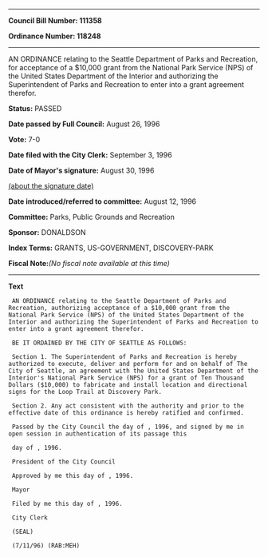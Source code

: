 

********

**Council Bill Number: 111358**
   
**Ordinance Number: 118248**
********

 AN ORDINANCE relating to the Seattle Department of Parks and Recreation, for acceptance of a $10,000 grant from the National Park Service (NPS) of the United States Department of the Interior and authorizing the Superintendent of Parks and Recreation to enter into a grant agreement therefor.

**Status:** PASSED
   
**Date passed by Full Council:** August 26, 1996
   
**Vote:** 7-0
   
**Date filed with the City Clerk:** September 3, 1996
   
**Date of Mayor's signature:** August 30, 1996
   
[(about the signature date)](/~public/approvaldate.htm)
   
   
   
**Date introduced/referred to committee:** August 12, 1996
   
**Committee:** Parks, Public Grounds and Recreation
   
**Sponsor:** DONALDSON
   
   
**Index Terms:** GRANTS, US-GOVERNMENT, DISCOVERY-PARK

**Fiscal Note:**_(No fiscal note available at this time)_

********

**Text**
   
```
 AN ORDINANCE relating to the Seattle Department of Parks and Recreation, authorizing acceptance of a $10,000 grant from the National Park Service (NPS) of the United States Department of the Interior and authorizing the Superintendent of Parks and Recreation to enter into a grant agreement therefor.

 BE IT ORDAINED BY THE CITY OF SEATTLE AS FOLLOWS:

 Section 1. The Superintendent of Parks and Recreation is hereby authorized to execute, deliver and perform for and on behalf of The City of Seattle, an agreement with the United States Department of the Interior's National Park Service (NPS) for a grant of Ten Thousand Dollars ($10,000) to fabricate and install location and directional signs for the Loop Trail at Discovery Park.

 Section 2. Any act consistent with the authority and prior to the effective date of this ordinance is hereby ratified and confirmed.

 Passed by the City Council the day of , 1996, and signed by me in open session in authentication of its passage this

 day of , 1996.

 President of the City Council

 Approved by me this day of , 1996.

 Mayor

 Filed by me this day of , 1996.

 City Clerk

 (SEAL)

 (7/11/96) (RAB:MEH)

```
